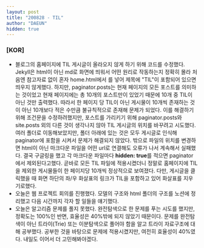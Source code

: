 ```yaml
---
layout: post
title: "200828 - TIL"
author: "DAEUN"
hidden: true
---
```


### [KOR]
* 블로그의 홈페이지에 TIL 게시글이 올라오지 않게 하기 위해 코드를 수정했다. Jekyll은 html이 아닌 md로 화면에 띄워서 어떤 원리로 작동하는지 정확히 몰라 처음엔 참고자료 없이 혼자 home.html에서 
를 넣어 제목에 "TIL"이 포함되어 있으면 띄우지 않게했다. 하지만, paginator.posts는 현재 페이지의 모든 포스트를 의미하는 것이었고 현재 페이지에는 총 10개의 포스트만이 있었기 때문에 10개 중 TIL이 아닌 것만 출력했다. 따라서 한 페이지 당 TIL이 아닌 게시물이 10개씩 존재하는 것이 아닌 10개보다 적은 수만큼 불규칙적으로 존재해 문제가 되었다. 이를 해결하기 위해 조건문을 수정하려했지만, 포스트를 가리키기 위해 paginator.posts와 site.posts 외의 다른 것이 생각나지 않아 TIL 게시글의 위치를 바꾸려고 시도했다. 여러 폴더로 이동해보았지만,  폴더 아래에 있는 것은 모두 게시글로 인식해 paginator에 포함을 시켜서 문제가 해결되지 않았다.  밖으로 파일의 위치를 변경하면 html이 아닌 마크다운 파일을 어떤 url로 연결해도 오류가 나서 계속해서 실패했다. 결국 구글링을 했고 각 마크다운 파일마다 **hidden: true**를 적으면 paginator에서 제외된다고했다. 곧바로 모든 TIL 파일에 적용시켰더니 정말로 홈페이지에 TIL을 제외한 게시물들이 한 페이지당 10개씩 정상적으로 보여졌다. 다만, 게시글을 클릭했을 때 화면 하단의 좌/우 화살표의 링크가 TIL을 포함하고 있어 화살표를 지우기로했다.
* 오늘은 웹 프로젝트 회의를 진행했다. 모델의 구조와 html 폴더의 구조를 노션에 정리했고 다음 시간까지 각자 할 일들을 얘기했다.
* 오늘은 알고리즘 문제를 풀지 못했다. 완전탐색으로 한 문제를 푸는 시도를 했지만, 정확도는 100%인 반면, 효율성은 40%밖에 되지 않았기 때문이다. 문제를 완전탐색이 아닌 트라이(Trie) 또는 이분탐색으로 풀어야 함을 알고 트라이 자료구조에 대해 공부했다. 공부한 것을 바탕으로 문제에 적용시켰지만, 여전히 효율성이 40%였다. 내일도 이어서 더 고민해봐야겠다.
